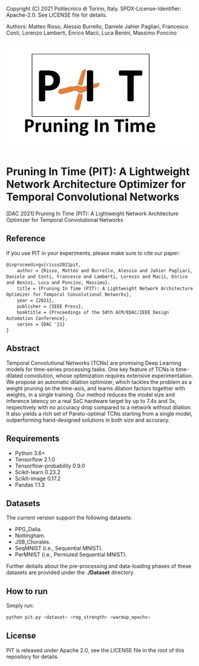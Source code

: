 Copyright (C) 2021 Politecnico di Torino, Italy. SPDX-License-Identifier: Apache-2.0. See LICENSE file for details.

Authors: Matteo Risso, Alessio Burrello, Daniele Jahier Pagliari, Francesco Conti, Lorenzo Lamberti, Enrico Macii, Luca Benini, Massimo Poncino

![logo](Assets/logo.png)
# Pruning In Time (PIT): A Lightweight Network Architecture Optimizer for Temporal Convolutional Networks
[DAC 2021] Pruning In Time (PIT): A Lightweight Network Architecture Optimizer for Temporal Convolutional Networks

## Reference
If you use PIT in your experiments, please make sure to cite our paper:
```
@inproceedings{risso2021pit,
	author = {Risso, Matteo and Burrello, Alessio and Jahier Pagliari, Daniele and Conti, Francesco and Lamberti, Lorenzo and Macii, Enrico and Benini, Luca and Poncino, Massimo},
	title = {Pruning In Time (PIT): A Lightweight Network Architecture Optimizer for Temporal Convolutional Networks},
	year = {2021},
	publisher = {IEEE Press},
	booktitle = {Proceedings of the 58th ACM/EDAC/IEEE Design Automation Conference},
	series = {DAC '21}
}
```

## Abstract
Temporal Convolutional Networks (TCNs) are promising Deep Learning models for time-series processing tasks. One key feature of TCNs is time-dilated convolution, whose optimization requires extensive experimentation. We propose an automatic dilation optimizer, which tackles the problem as a weight pruning on the time-axis, and learns dilation factors together with weights, in a single training. Our method reduces the model size and inference latency on a real SoC hardware target by up to 7.4x and 3x, respectively with no accuracy drop compared to a network without dilation. It also yields a rich set of Pareto-optimal TCNs starting from a single model, outperforming hand-designed solutions in both size and accuracy.

## Requirements
- Python 3.6+
- Tensorflow 2.1.0
- Tensorflow-probability 0.9.0
- Scikit-learn 0.23.2
- Scikit-image 0.17.2
- Pandas 1.1.3

## Datasets
The current version support the following datasets:
- PPG_Dalia.
- Nottingham.
- JSB_Chorales.
- SeqMNIST (i.e., Sequential MNIST).
- PerMNIST (i.e., Permuted Sequential MNIST).

Further deitails about the pre-processing and data-loading phases of these datasets are provided under the **./Dataset** directory.

## How to run
Simply run:
```python
python pit.py <dataset> <reg_strength> <warmup_epochs>
```

## License
PIT is released under Apache 2.0, see the LICENSE file in the root of this repository for details.